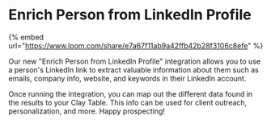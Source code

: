 # Enrich Person from LinkedIn Profile

{% embed url="https://www.loom.com/share/e7a67f11ab9a42ffb42b28f3106c8efe" %}

Our new "Enrich Person from LinkedIn Profile" integration allows you to use a person's LinkedIn link to extract valuable information about them such as emails, company info, website, and keywords in their LinkedIn account.&#x20;

Once running the integration, you can map out the different data found in the results to your Clay Table. This info can be used for client outreach, personalization, and more. Happy prospecting!
